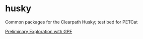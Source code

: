 # husky
Common packages for the Clearpath Husky; test bed for PETCat


<a href = "husky_custom_navigation/Preliminary exploration with GPF">Preliminary Exploration with GPF</a>
